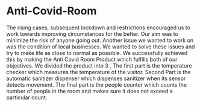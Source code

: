 # Anti-Covid-Room
The rising cases, subsequent lockdown and restrictions encouraged us to work towards improving circumstances for the better. Our aim was to minimize the risk of anyone going out. Another issue we wanted to work on was the condition of local businesses. We wanted to solve these issues and try to make life as close to normal as possible. We successfully achieved this by making the Anti Covid Room Product  which fulfills both of our objectives.
We divided the product into 3 ,
The first part is the temperature checker which measures the temperature of the visitor. 
Second Part is the automatic sanitizer dispenser which dispenses sanitizer when its sensor detects movement. 
The final part is the people counter which counts the number of people in the room and makes sure it does not exceed a particular count.


